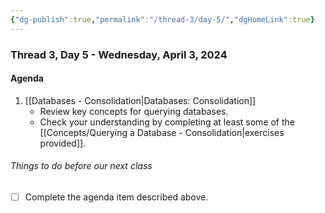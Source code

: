 ```yaml
---
{"dg-publish":true,"permalink":"/thread-3/day-5/","dgHomeLink":true}
---
```


### Thread 3, Day 5 - Wednesday, April 3, 2024
#### Agenda

1. [[Databases - Consolidation\|Databases: Consolidation]]
	- Review key concepts for querying databases.
	- Check your understanding by completing at least some of the [[Concepts/Querying a Database - Consolidation\|exercises provided]].

###### Things to do before our next class
- [ ] Complete the agenda item described above.